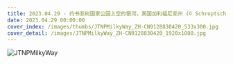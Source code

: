 ```yaml
---
title: 2023.04.29 - 约书亚树国家公园上空的银河，美国加利福尼亚州 (© Schroptschop/Getty Images)
date: 2023.04.29 00:00:00
cover_index: /images/thumbs/JTNPMilkyWay_ZH-CN9128830420_533x300.jpg
cover_detail: /images/JTNPMilkyWay_ZH-CN9128830420_1920x1080.jpg
---
```


![JTNPMilkyWay](/images/JTNPMilkyWay_ZH-CN9128830420_1920x1080.jpg)
